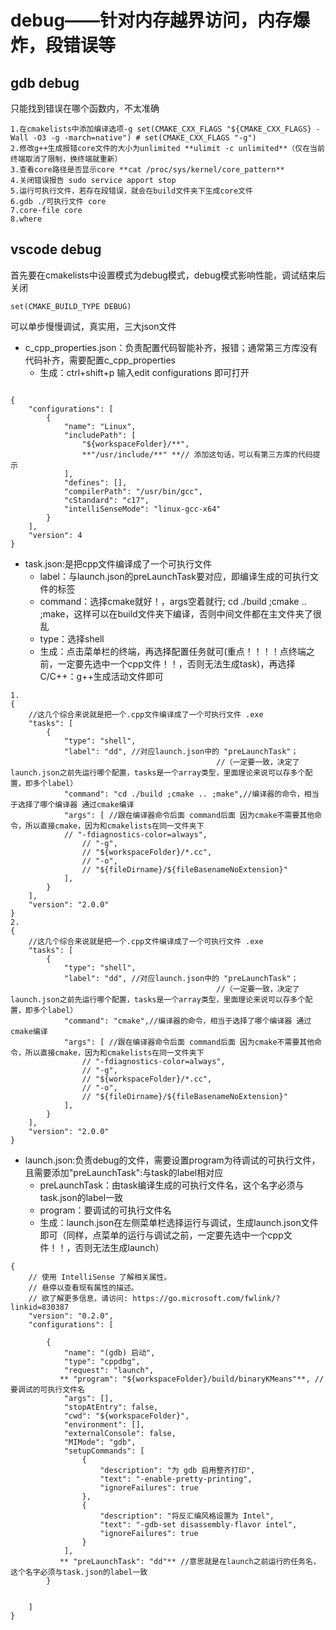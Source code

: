 # debug——针对内存越界访问，内存爆炸，段错误等
## gdb debug 
只能找到错误在哪个函数内，不太准确
```
1.在cmakelists中添加编译选项-g set(CMAKE_CXX_FLAGS "${CMAKE_CXX_FLAGS} -Wall -O3 -g -march=native") # set(CMAKE_CXX_FLAGS "-g")
2.修改g++生成报错core文件的大小为unlimited **ulimit -c unlimited**（仅在当前终端取消了限制，换终端就重新）
3.查看core路径是否显示core **cat /proc/sys/kernel/core_pattern**
4.关闭错误报告 sudo service apport stop
5.运行可执行文件，若存在段错误，就会在build文件夹下生成core文件
6.gdb ./可执行文件 core
7.core-file core
8.where
```

## vscode debug
首先要在cmakelists中设置模式为debug模式，debug模式影响性能，调试结束后关闭
```
set(CMAKE_BUILD_TYPE DEBUG)
```
可以单步慢慢调试，真实用，三大json文件
- c_cpp_properties.json：负责配置代码智能补齐，报错；通常第三方库没有代码补齐，需要配置c_cpp_properties
  - 生成：ctrl+shift+p 输入edit configurations 即可打开
```

{
    "configurations": [
        {
            "name": "Linux",
            "includePath": [
                "${workspaceFolder}/**",
                **"/usr/include/**" **// 添加这句话，可以有第三方库的代码提示
            ],
            "defines": [],
            "compilerPath": "/usr/bin/gcc",
            "cStandard": "c17",
            "intelliSenseMode": "linux-gcc-x64"
        }
    ],
    "version": 4
}
```
- task.json:是把cpp文件编译成了一个可执行文件
  - label：与launch.json的preLaunchTask要对应，即编译生成的可执行文件的标签
  - command：选择cmake就好！，args空着就行; cd ./build ;cmake .. ;make，这样可以在build文件夹下编译，否则中间文件都在主文件夹了很乱
  - type：选择shell
  - 生成：点击菜单栏的终端，再选择配置任务就可(重点！！！！点终端之前，一定要先选中一个cpp文件！！，否则无法生成task)，再选择C/C++：g++生成活动文件即可
```
1.
{
    //这几个综合来说就是把一个.cpp文件编译成了一个可执行文件 .exe
    "tasks": [
        {
            "type": "shell",
            "label": "dd", //对应launch.json中的 "preLaunchTask"；
                                              //（一定要一致，决定了launch.json之前先运行哪个配置，tasks是一个array类型，里面理论来说可以存多个配置，即多个label）
            "command": "cd ./build ;cmake .. ;make",//编译器的命令，相当于选择了哪个编译器 通过cmake编译
            "args": [ //跟在编译器命令后面 command后面 因为cmake不需要其他命令，所以直接cmake，因为和cmakelists在同一文件夹下
            // "-fdiagnostics-color=always",
                // "-g",
                // "${workspaceFolder}/*.cc",
                // "-o",
                // "${fileDirname}/${fileBasenameNoExtension}"
            ],
        }
    ],
    "version": "2.0.0"
}
2.
{
    //这几个综合来说就是把一个.cpp文件编译成了一个可执行文件 .exe
    "tasks": [
        {
            "type": "shell",
            "label": "dd", //对应launch.json中的 "preLaunchTask"；
                                              //（一定要一致，决定了launch.json之前先运行哪个配置，tasks是一个array类型，里面理论来说可以存多个配置，即多个label）
            "command": "cmake",//编译器的命令，相当于选择了哪个编译器 通过cmake编译
            "args": [ //跟在编译器命令后面 command后面 因为cmake不需要其他命令，所以直接cmake，因为和cmakelists在同一文件夹下
                // "-fdiagnostics-color=always",
                // "-g",
                // "${workspaceFolder}/*.cc",
                // "-o",
                // "${fileDirname}/${fileBasenameNoExtension}"
            ],
        }
    ],
    "version": "2.0.0"
}
```

- launch.json:负责debug的文件，需要设置program为待调试的可执行文件，且需要添加"preLaunchTask":与task的label相对应
  - preLaunchTask：由task编译生成的可执行文件名，这个名字必须与task.json的label一致
  - program：要调试的可执行文件名
  - 生成：launch.json在左侧菜单栏选择运行与调试，生成launch.json文件即可（同样，点菜单的运行与调试之前，一定要先选中一个cpp文件！！，否则无法生成launch）
```
{
    // 使用 IntelliSense 了解相关属性。 
    // 悬停以查看现有属性的描述。
    // 欲了解更多信息，请访问: https://go.microsoft.com/fwlink/?linkid=830387
    "version": "0.2.0",
    "configurations": [

        {
            "name": "(gdb) 启动",
            "type": "cppdbg",
            "request": "launch",
           ** "program": "${workspaceFolder}/build/binaryKMeans"**, //要调试的可执行文件名
            "args": [],
            "stopAtEntry": false,
            "cwd": "${workspaceFolder}",
            "environment": [],
            "externalConsole": false,
            "MIMode": "gdb",
            "setupCommands": [
                {
                    "description": "为 gdb 启用整齐打印",
                    "text": "-enable-pretty-printing",
                    "ignoreFailures": true
                },
                {
                    "description": "将反汇编风格设置为 Intel",
                    "text": "-gdb-set disassembly-flavor intel",
                    "ignoreFailures": true
                }
            ],
           ** "preLaunchTask": "dd"** //意思就是在launch之前运行的任务名，这个名字必须与task.json的label一致
        }


    ]
}
```
